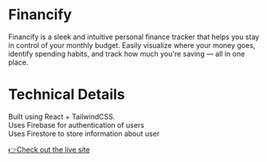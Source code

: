 # Financify  
Financify is a sleek and intuitive personal finance tracker that helps you stay in control of your monthly budget.
Easily visualize where your money goes, identify spending habits, and track how much you're saving — all in one place.
# 
# Technical Details  
Built using React + TailwindCSS.  
Uses Firebase for authentication of users  
Uses Firestore to store information about user 
  
[👉Check out the live site](https://financify-two.vercel.app/)
